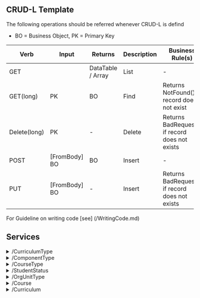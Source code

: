 ## CRUD-L Template
The following operations should be referred whenever CRUD-L is defind
- BO = Business Object, PK = Primary Key

|  Verb | Input | Returns| Description | Business Rule(s) | 
|  --- | --- | --- | --- | --- | 
|  GET |  |DataTable / Array | List | - | 
|  GET(long) | PK | BO | Find | Returns NotFound() if record does not exist | 
|  Delete(long) | PK | - | Delete | Returns BadRequest() if record does not exists | 
|  POST |[FromBody] BO  | BO | Insert | - | 
|  PUT |[FromBody] BO  | - | Insert | Returns BadRequest() if record does not exists | 

For Guideline on writing code [see] (/WritingCode.md) 

## Services

<details>
<summary> /CurriculumType </summary>

|  Verb | Input | Returns| Description | Business Rule(s) |
|  --- | --- | --- | --- | --- |
|  CRUD-L | - |-  | - | - |

</details>

<details>
<summary> /ComponentType </summary>

|  Verb | Input | Returns| Description | Business Rule(s) |
|  --- | --- | --- | --- | --- |
|  CRUD-L | - |-  | - | - |

</details>

<details>
<summary> /CourseType </summary>

|  Verb | Input | Returns| Description | Business Rule(s) |
|  --- | --- | --- | --- | --- |
|  CRUD-L | - |-  | - | - |

</details>

<details>
<summary> /StudentStatus </summary>

|  Verb | Input | Returns| Description | Business Rule(s) |
|  --- | --- | --- | --- | --- |
|  CRUD-L | - |-  | - | - |

</details>

<details>
<summary> /OrgUnitType </summary>

|  Verb | Input | Returns| Description | Business Rule(s) |
|  --- | --- | --- | --- | --- |
|  CRUD-L | - |-  | - | - |

</details>

<details>
<summary> /Course </summary>

|  Verb | Input | Returns| Description | Business Rule(s) | 
|  --- | --- | --- | --- | --- | 
|  GET |  |DataTable / Array | List | - | 
|  GET(long) | PK | BO | Find | Returns NotFound() if record does not exist | 
|  Delete(long) | PK | - | Delete | Returns BadRequest() if record does not exists | 
|  POST |[FromBody] BO  | BO | Insert | In BO: Make sure that there is not another record with the same name | 
|  PUT |[FromBody] BO  | - | Insert | Returns BadRequest() if record does not exists | 

</details>


<details>
  <summary>/Curriculum</summary>
  
  |  Verb | Input | Returns| Description | Business Rule(s) | 
|  --- | --- | --- | --- | --- | 
|  GET |  |DataTable / Array | List | **R1*** | 
|  GET(long) | PK | BO | Find | Returns NotFound() if record does not exist + **R1***  
|  GET(OwnerUnit/long) | OwnerUnitID | DataTable/Array | List all curriculums having given OwnerUnitID | - | 
|  GET(CurriculumType/long) | CurriculumTypeID | DataTable/Array | List all curriculums having given CurriculumTypeID | - | 
|  Delete(long) | PK | - | Delete | Returns BadRequest() if record does not exists  | 
|  POST |[FromBody] BO  | BO | Insert | + **R2*** | 
|  PUT |[FromBody] BO  | - | Insert | Returns BadRequest() if record does not exists + **R3*** +**R4*** | 

</details>
